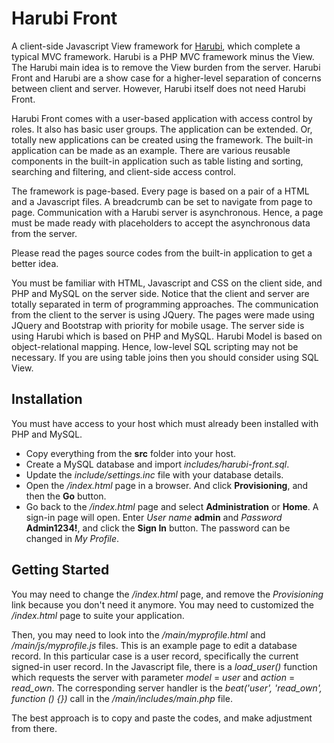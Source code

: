# Harubi Front
A client-side Javascript View framework for [Harubi](https://github.com/chelahmy/harubi), which complete a typical MVC
framework. Harubi is a PHP MVC framework minus the View. The Harubi main idea is to remove the View burden from the server.
Harubi Front and Harubi are a show case for a higher-level separation of concerns between client and server. However,
Harubi itself does not need Harubi Front.

Harubi Front comes with a user-based application with access control by roles. It also has basic user groups. The
application can be extended. Or, totally new applications can be created using the framework. The built-in application
can be made as an example. There are various reusable components in the built-in application such as table listing and
sorting, searching and filtering, and client-side access control.

The framework is page-based. Every page is based on a pair of a HTML and a Javascript files. A breadcrumb can be set
to navigate from page to page. Communication with a Harubi server is asynchronous. Hence, a page must be made ready with
placeholders to accept the asynchronous data from the server.

Please read the pages source codes from the built-in application to get a better idea.

You must be familiar with HTML, Javascript and CSS on the client side, and PHP and MySQL on the server side. Notice that
the client and server are totally separated in term of programming approaches. The communication from the client to the
server is using JQuery. The pages were made using JQuery and Bootstrap with priority for mobile usage. The server side
is using Harubi which is based on PHP and MySQL. Harubi Model is based on object-relational mapping. Hence, low-level
SQL scripting may not be necessary. If you are using table joins then you should consider using SQL View.

## Installation

You must have access to your host which must already been installed with PHP and MySQL.

- Copy everything from the **src** folder into your host.
- Create a MySQL database and import *includes/harubi-front.sql*.
- Update the *include/settings.inc* file with your database details.
- Open the */index.html* page in a browser. And click **Provisioning**, and then the **Go** button.
- Go back to the */index.html* page and select **Administration** or **Home**. A sign-in page will open.
Enter *User name* **admin** and *Password* **Admin1234!**, and click the **Sign In** button. The password can be changed
in *My Profile*.
  
## Getting Started

You may need to change the */index.html* page, and remove the *Provisioning* link because you don't need it anymore. You
may need to customized the */index.html* page to suite your application.

Then, you may need to look into the */main/myprofile.html* and */main/js/myprofile.js* files. This is an example page to edit
a database record. In this particular case is a user record, specifically the current signed-in user record. In the Javascript
file, there is a *load_user()* function which requests the server with parameter *model* = *user* and *action* = *read_own*.
The corresponding server handler is the *beat('user', 'read_own', function () {})* call in the */main/includes/main.php* file.
  
The best approach is to copy and paste the codes, and make adjustment from there.
